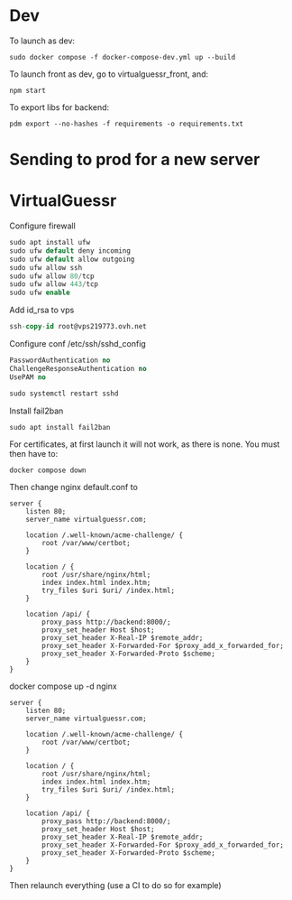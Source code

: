 # Dev
To launch as dev:

```
sudo docker compose -f docker-compose-dev.yml up --build
```

To launch front as dev, go to virtualguessr_front, and:

```
npm start
```

To export libs for backend:

```
pdm export --no-hashes -f requirements -o requirements.txt
```


# Sending to prod for a new server
# VirtualGuessr

Configure firewall

```sql
sudo apt install ufw
sudo ufw default deny incoming
sudo ufw default allow outgoing
sudo ufw allow ssh
sudo ufw allow 80/tcp
sudo ufw allow 443/tcp
sudo ufw enable
```

Add id_rsa to vps

```sql
ssh-copy-id root@vps219773.ovh.net
```

Configure conf /etc/ssh/sshd_config

```sql
PasswordAuthentication no
ChallengeResponseAuthentication no
UsePAM no
```

```sql
sudo systemctl restart sshd
```

Install fail2ban

```sql
sudo apt install fail2ban
```


For certificates, at first launch it will not work, as there is none.
You must then have to:
```
docker compose down
```

Then change nginx default.conf to

```
server {
    listen 80;
    server_name virtualguessr.com;

    location /.well-known/acme-challenge/ {
        root /var/www/certbot;
    }

    location / {
        root /usr/share/nginx/html;
        index index.html index.htm;
        try_files $uri $uri/ /index.html;
    }

    location /api/ {
        proxy_pass http://backend:8000/;
        proxy_set_header Host $host;
        proxy_set_header X-Real-IP $remote_addr;
        proxy_set_header X-Forwarded-For $proxy_add_x_forwarded_for;
        proxy_set_header X-Forwarded-Proto $scheme;
    }
}
```
docker compose up -d nginx
```
server {
    listen 80;
    server_name virtualguessr.com;

    location /.well-known/acme-challenge/ {
        root /var/www/certbot;
    }

    location / {
        root /usr/share/nginx/html;
        index index.html index.htm;
        try_files $uri $uri/ /index.html;
    }

    location /api/ {
        proxy_pass http://backend:8000/;
        proxy_set_header Host $host;
        proxy_set_header X-Real-IP $remote_addr;
        proxy_set_header X-Forwarded-For $proxy_add_x_forwarded_for;
        proxy_set_header X-Forwarded-Proto $scheme;
    }
}
```
Then relaunch everything (use a CI to do so for example)